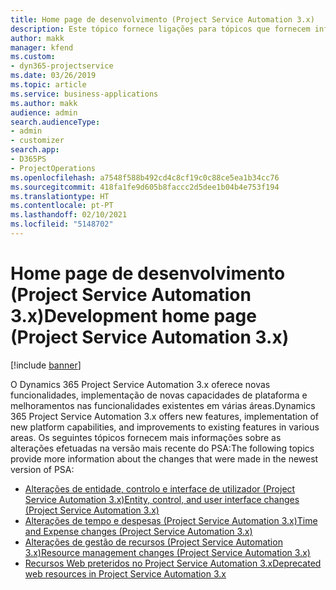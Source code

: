 ```yaml
---
title: Home page de desenvolvimento (Project Service Automation 3.x)
description: Este tópico fornece ligações para tópicos que fornecem informações de desenvolvimento do Dynamics 365 Project Service Automation (PSA), versão 3.x.
author: makk
manager: kfend
ms.custom:
- dyn365-projectservice
ms.date: 03/26/2019
ms.topic: article
ms.service: business-applications
ms.author: makk
audience: admin
search.audienceType:
- admin
- customizer
search.app:
- D365PS
- ProjectOperations
ms.openlocfilehash: a7548f588b492cd4c8cf19c0c88ce5ea1b34cc76
ms.sourcegitcommit: 418fa1fe9d605b8faccc2d5dee1b04b4e753f194
ms.translationtype: HT
ms.contentlocale: pt-PT
ms.lasthandoff: 02/10/2021
ms.locfileid: "5148702"
---
```

# <a name="development-home-page-project-service-automation-3x"></a><span data-ttu-id="6f7b2-103">Home page de desenvolvimento (Project Service Automation 3.x)</span><span class="sxs-lookup"><span data-stu-id="6f7b2-103">Development home page (Project Service Automation 3.x)</span></span>

[!include [banner](../../includes/psa-now-project-operations.md)]

<span data-ttu-id="6f7b2-104">O Dynamics 365 Project Service Automation 3.x oferece novas funcionalidades, implementação de novas capacidades de plataforma e melhoramentos nas funcionalidades existentes em várias áreas.</span><span class="sxs-lookup"><span data-stu-id="6f7b2-104">Dynamics 365 Project Service Automation 3.x offers new features, implementation of new platform capabilities, and improvements to existing features in various areas.</span></span> <span data-ttu-id="6f7b2-105">Os seguintes tópicos fornecem mais informações sobre as alterações efetuadas na versão mais recente do PSA:</span><span class="sxs-lookup"><span data-stu-id="6f7b2-105">The following topics provide more information about the changes that were made in the newest version of PSA:</span></span>

- [<span data-ttu-id="6f7b2-106">Alterações de entidade, controlo e interface de utilizador (Project Service Automation 3.x)</span><span class="sxs-lookup"><span data-stu-id="6f7b2-106">Entity, control, and user interface changes (Project Service Automation 3.x)</span></span>](../developer-guides/entity-changes-v3.x.md)
- [<span data-ttu-id="6f7b2-107">Alterações de tempo e despesas (Project Service Automation 3.x)</span><span class="sxs-lookup"><span data-stu-id="6f7b2-107">Time and Expense changes (Project Service Automation 3.x)</span></span>](../developer-guides/time-expense-changes-v3.x.md)
- [<span data-ttu-id="6f7b2-108">Alterações de gestão de recursos (Project Service Automation 3.x)</span><span class="sxs-lookup"><span data-stu-id="6f7b2-108">Resource management changes (Project Service Automation 3.x)</span></span>](../developer-guides/resource-management-changes-v3.x.md)
- [<span data-ttu-id="6f7b2-109">Recursos Web preteridos no Project Service Automation 3.x</span><span class="sxs-lookup"><span data-stu-id="6f7b2-109">Deprecated web resources in Project Service Automation 3.x</span></span>](../developer-guides/web-resources-deprecated-v3.x.md)
